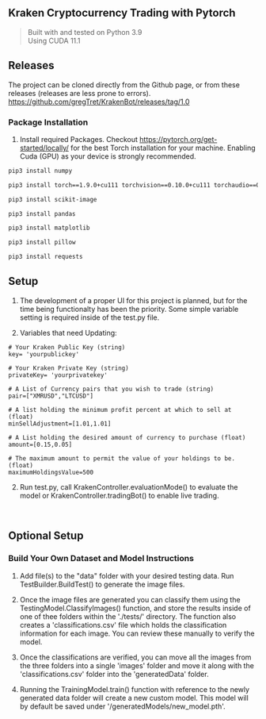 ## Kraken Cryptocurrency Trading with Pytorch
>Built with and tested on Python 3.9 <br>
>Using CUDA 11.1

## Releases
The project can be cloned directly from the Github page, or from these releases (releases are less prone to errors).<br>
https://github.com/gregTret/KrakenBot/releases/tag/1.0


<h3> Package Installation </h3>

1. Install required Packages. 
Checkout https://pytorch.org/get-started/locally/ for the best Torch installation for your machine. 
Enabling Cuda (GPU) as your device is strongly recommended.

```bash
pip3 install numpy

pip3 install torch==1.9.0+cu111 torchvision==0.10.0+cu111 torchaudio==0.9.0 -f https://download.pytorch.org/whl/torch_stable.html

pip3 install scikit-image

pip3 install pandas

pip3 install matplotlib

pip3 install pillow

pip3 install requests
```


## Setup

1. The development of a proper UI for this project is planned, but for the time being functionalty has been the priority. Some simple variable setting is required inside of the test.py file.

2. Variables that need Updating: <br>
```
# Your Kraken Public Key (string)
key= 'yourpublickey' 

# Your Kraken Private Key (string)
privateKey= 'yourprivatekey' 

# A List of Currency pairs that you wish to trade (string)
pair=["XMRUSD","LTCUSD"]  

# A list holding the minimum profit percent at which to sell at (float)
minSellAdjustment=[1.01,1.01] 

# A List holding the desired amount of currency to purchase (float)
amount=[0.15,0.05] 

# The maximum amount to permit the value of your holdings to be. (float)
maximumHoldingsValue=500 
```


2. Run test.py, call KrakenController.evaluationMode() to evaluate the model or KrakenController.tradingBot() to enable live trading.

<br>

## Optional Setup

<h3> Build Your Own Dataset and Model Instructions </h3>

1.  Add file(s) to the "data" folder with your desired testing data. Run TestBuilder.BuildTest() to generate the image files.

2. Once the image files are generated you can classify them using the TestingModel.ClassifyImages() function, and store the results inside of one of thee folders within the './tests/' directory. The function also creates a 'classifications.csv' file which holds the classification information for each image. You can review these manually to verify the model.

3. Once the classifications are verified, you can move all the images from the three folders into a single 'images' folder and move it along with the 'classifications.csv' folder into the 'generatedData' folder. 

4. Running the TrainingModel.train() function with reference to the newly generated data folder will create a new custom model. This model will by default be saved under '/generatedModels/new_model.pth'.



